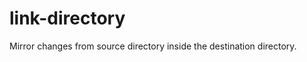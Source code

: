 link-directory
==============

Mirror changes from source directory inside the destination directory.
